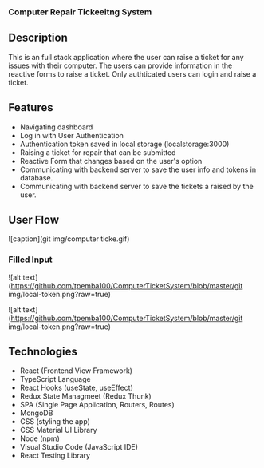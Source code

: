 ### Computer Repair Tickeeitng System

## Description
This is an full stack application where the user can raise a ticket for any issues with their computer. The users can provide information in the reactive forms to raise a ticket. Only authticated users can login and raise a ticket.

## Features
- Navigating dashboard
- Log in with User Authentication
- Authentication token saved in local storage (localstorage:3000)
- Raising a ticket for repair that can be submitted
- Reactive Form that changes based on the user's option
- Communicating with backend server to save the user info and tokens in database.
- Communicating with backend server to save the tickets a raised by the user.

## User Flow
![caption](git img/computer ticke.gif)

### Filled Input
![alt text](https://github.com/tpemba100/ComputerTicketSystem/blob/master/git img/local-token.png?raw=true)

![alt text](https://github.com/tpemba100/ComputerTicketSystem/blob/master/git img/local-token.png?raw=true)

## Technologies
- React (Frontend View Framework)
- TypeScript Language
- React Hooks (useState, useEffect)
- Redux State Managmeet (Redux Thunk)
- SPA (Single Page Application, Routers, Routes)
- MongoDB 
- CSS (styling the app)
- CSS Material UI Library
- Node (npm)
- Visual Studio Code (JavaScript IDE)
- React Testing Library
